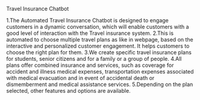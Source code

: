 Travel Insurance Chatbot

1.The Automated Travel Insurance Chatbot is designed to engage customers in a dynamic conversation, which will enable customers with a good level of interaction with the Travel insurance system. 
2.This is automated to choose multiple travel plans as like in webpage, based on the interactive and personalized customer engagement. It helps customers to choose the right plan for them. 
3.We create specific travel insurance plans for students, senior citizens and for a family or a group of people. 
4.All plans offer combined insurance and services, such as coverage for accident and illness medical expenses, transportation expenses associated with medical evacuation and in event of accidental death or dismemberment and  medical assistance services. 
5.Depending on the plan selected, other features and options are available. 
